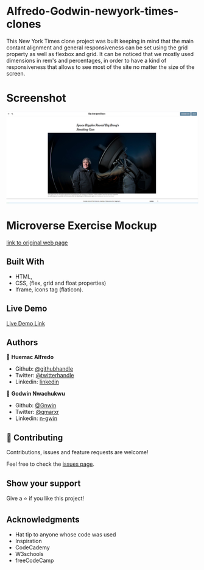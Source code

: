 # Alfredo-Godwin-newyork-times-clones
This New York Times clone project was built keeping in mind that the main contant alignment and general responsiveness can be set using the grid property as well as flexbox and grid. It can be noticed that we mostly used dimensions in rem's and percentages, in order to have a kind of responsiveness that allows to see most of the site no matter the size of the screen.

# Screenshot

![screenshot](https://github.com/Huemac-Alfredo/Alfredo-Godwin-newyork-times-clone/blob/newyork-branch/assets/logos/project-screenshot.PNG)

# Microverse Exercise Mockup

[link to original web page](https://www.nytimes.com/2014/03/18/science/space/detection-of-waves-in-space-buttresses-landmark-theory-of-big-bang.html?_r=0)

## Built With

- HTML,
- CSS, (flex, grid and float properties)
- Iframe, icons tag (flaticon).

## Live Demo

[Live Demo Link](https://raw.githack.com/Huemac-Alfredo/Alfredo-Godwin-newyork-times-clone/newyork-branch/index.html)

## Authors

👤 **Huemac Alfredo**

- Github: [@githubhandle](https://github.com/Huemac-Alfredo)
- Twitter: [@twitterhandle](https://twitter.com/AlfredoHuemac)
- Linkedin: [linkedin](https://www.linkedin.com/in/alfredo-huemac-c%C3%B3rdova-173b481b2/)

👤 **Godwin Nwachukwu**

- Github: [@Gnwin](https://github.com/Gnwin)
- Twitter: [@gmarxr](https://twitter.com/gmarxr)
- Linkedin: [n-gwin](https://linkedin.com/in/n-gwin)

## 🤝 Contributing

Contributions, issues and feature requests are welcome!

Feel free to check the [issues page](https://github.com/Huemac-Alfredo/Alfredo-Godwin-newyork-times-clone/issues).

## Show your support

Give a ⭐️ if you like this project!

## Acknowledgments

- Hat tip to anyone whose code was used
- Inspiration
- CodeCademy
- W3schools
- freeCodeCamp
